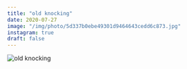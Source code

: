 ```yaml
---
title: "old knocking"
date: 2020-07-27
image: "/img/photo/5d337b0ebe49301d9464643cedd6c873.jpg"
instagram: true
draft: false
---
```


![old knocking](/img/photo/5d337b0ebe49301d9464643cedd6c873.jpg)
